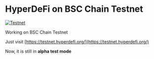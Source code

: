 # HyperDeFi on BSC Chain Testnet

[![Testnet](https://github.com/HyperDeFiProtocol/home/actions/workflows/testnet.yml/badge.svg)](https://testnet.hyperdefi.org/)

Working on BSC Chain Testnet

Just visit [https://testnet.hyperdefi.org/](https://testnet.hyperdefi.org/)

Now, it is still in **alpha test mode**
